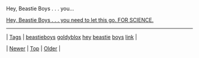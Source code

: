 <!--
title: Hey, Beastie Boys . . . you need to let this go. FOR SCIENCE.
date: 2020-06-28T15:27:00.191Z
tags: beastieboys, goldyblox, hey, beastie, boys, link
-->


Hey, Beastie Boys . . . you...

[Hey, Beastie Boys . . . you need to let this go. FOR SCIENCE.](http://www.itsokaytobesmart.com/post/67864127888/goldieblox-def-jam-beastie-boys)

<!--BOTTOM-POST-NAVIGATION-->
---

| [Tags](tags.md) | [beastieboys](tag-beastieboys.md) [goldyblox](tag-goldyblox.md) [hey](tag-hey.md) [beastie](tag-beastie.md) [boys](tag-boys.md) [link](tag-link.md) |

| [Newer](68072529396.md) | [Top](index.md) | [Older](68150666819.md) |
